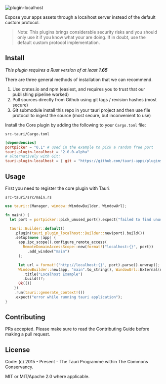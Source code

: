 ![plugin-localhost](banner.png)

Expose your apps assets through a localhost server instead of the default custom protocol.

> Note: This plugins brings considerable security risks and you should only use it if you know what your are doing. If in doubt, use the default custom protocol implementation.

## Install

_This plugin requires a Rust version of at least **1.65**_

There are three general methods of installation that we can recommend.

1. Use crates.io and npm (easiest, and requires you to trust that our publishing pipeline worked)
2. Pull sources directly from Github using git tags / revision hashes (most secure)
3. Git submodule install this repo in your tauri project and then use file protocol to ingest the source (most secure, but inconvenient to use)

Install the Core plugin by adding the following to your `Cargo.toml` file:

`src-tauri/Cargo.toml`

```toml
[dependencies]
portpicker = "0.1" # used in the example to pick a random free port
tauri-plugin-localhost = "2.0.0-alpha"
# alternatively with Git:
tauri-plugin-localhost = { git = "https://github.com/tauri-apps/plugins-workspace", branch = "v2" }
```

## Usage

First you need to register the core plugin with Tauri:

`src-tauri/src/main.rs`

```rust
use tauri::{Manager, window::WindowBuilder, WindowUrl};

fn main() {
  let port = portpicker::pick_unused_port().expect("failed to find unused port");

  tauri::Builder::default()
    .plugin(tauri_plugin_localhost::Builder::new(port).build())
    .setup(move |app| {
      app.ipc_scope().configure_remote_access(
        RemoteDomainAccessScope::new(format!("localhost:{}", port))
          .add_window("main")
      );

      let url = format!("http://localhost:{}", port).parse().unwrap();
      WindowBuilder::new(app, "main".to_string(), WindowUrl::External(url))
        .title("Localhost Example")
        .build()?;
      Ok(())
    })
    .run(tauri::generate_context!())
    .expect("error while running tauri application");
}
```

## Contributing

PRs accepted. Please make sure to read the Contributing Guide before making a pull request.

## License

Code: (c) 2015 - Present - The Tauri Programme within The Commons Conservancy.

MIT or MIT/Apache 2.0 where applicable.
